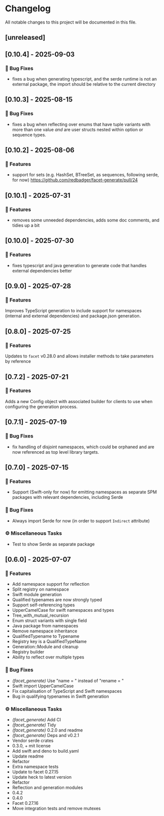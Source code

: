 # Changelog

All notable changes to this project will be documented in this file.

## [unreleased]

## [0.10.4] - 2025-09-03

### 🐛 Bug Fixes

- fixes a bug when generating typescript, and the serde runtime is not an external package, the import should be relative to the current directory

## [0.10.3] - 2025-08-15

### 🐛 Bug Fixes

- fixes a bug when reflecting over enums that have tuple variants with more than one value _and_ are user structs nested within option or sequence types.

## [0.10.2] - 2025-08-06

### 🚀 Features

- support for sets (e.g. HashSet, BTreeSet, as sequences, following serde, for now) https://github.com/redbadger/facet-generate/pull/24

## [0.10.1] - 2025-07-31

### 🚀 Features

- removes some unneeded dependencies, adds some doc comments, and tidies up a bit

## [0.10.0] - 2025-07-30

### 🚀 Features

- fixes typescript and java generation to generate code that handles external dependencies better

## [0.9.0] - 2025-07-28

### 🚀 Features

Improves TypeScript generation to include support for namespaces (internal and external dependencies) and package.json generation.

## [0.8.0] - 2025-07-25

### 🚀 Features

Updates to `facet` v0.28.0 and allows installer methods to take parameters by reference

## [0.7.2] - 2025-07-21

### 🚀 Features

Adds a new Config object with associated builder for clients to use when configuring the generation process.

## [0.7.1] - 2025-07-19

### 🐛 Bug Fixes

- fix handling of disjoint namespaces, which could be orphaned and are now referenced as top level library targets.

## [0.7.0] - 2025-07-15

### 🚀 Features

- Support (Swift-only for now) for emitting namespaces as separate SPM packages with relevant dependencies, including Serde

### 🐛 Bug Fixes

- Always import Serde for now (in order to support `Indirect` attribute)

### ⚙️ Miscellaneous Tasks

- Test to show Serde as separate package

## [0.6.0] - 2025-07-07

### 🚀 Features

- Add namespace support for reflection
- Split registry on namespace
- Swift module generation
- Qualified typenames are now strongly typed
- Support self-referencing types
- UpperCamelCase for swift namespaces and types
- Tree_with_mutual_recursion
- Enum struct variants with single field
- Java package from namespaces
- Remove namespace inheritance
- QualifiedTypename to Typename
- Registry key is a QualifiedTypeName
- Generation::Module and cleanup
- Registry builder
- Ability to reflect over multiple types

### 🐛 Bug Fixes

- *(facet_generate)* Use "name = " instead of "rename = "
- Swift import UpperCamelCase
- Fix capitalisation of TypeScript and Swift namespaces
- Bug in qualifying typenames in Swift generation

### ⚙️ Miscellaneous Tasks

- *(facet_generate)* Add CI
- *(facet_generate)* Tidy
- *(facet_generate)* 0.2.0 and readme
- *(facet_generate)* Deps and v0.2.1
- Vendor serde crates
- 0.3.0, + mit license
- Add swift and deno to build.yaml
- Update readme
- Refactor
- Extra namespace tests
- Update to facet 0.27.15
- Update heck to latest version
- Refactor
- Reflection and generation modules
- 0.4.2
- 0.4.0
- Facet 0.27.16
- Move integration tests and remove mutexes

<!-- generated by git-cliff -->
